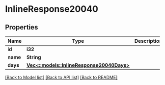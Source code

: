 # InlineResponse20040

## Properties

Name | Type | Description | Notes
------------ | ------------- | ------------- | -------------
**id** | **i32** |  | 
**name** | **String** |  | 
**days** | [**Vec<::models::InlineResponse20040Days>**](inline_response_200_40_days.md) |  | 

[[Back to Model list]](../README.md#documentation-for-models) [[Back to API list]](../README.md#documentation-for-api-endpoints) [[Back to README]](../README.md)


